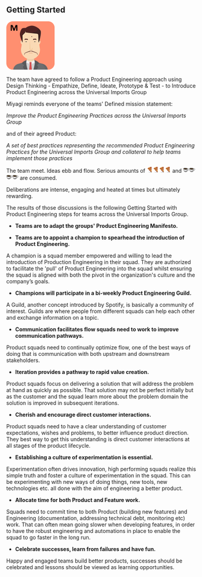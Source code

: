 ## Getting Started

![](assets/miyagi.png)

The team have agreed to follow a Product Engineering approach using Design Thinking - Empathize, Define, Ideate, Prototype & Test - to Introduce Product Engineering across the Universal Imports Group

Miyagi reminds everyone of the teams' Defined mission statement:

_Improve the Product Engineering Practices across the Universal Imports Group_

and of their agreed Product:

_A set of best practices representing the recommended Product Engineering Practices for the Universal Imports Group and collateral to help teams implement those practices_

The team meet. Ideas ebb and flow. Serious amounts of ![](assets/pizza.png)![](assets/pizza.png)![](assets/pizza.png)![](assets/pizza.png) and ![](assets/coffee.png)![](assets/coffee.png)![](assets/coffee.png)![](assets/coffee.png) are consumed.

Deliberations are intense, engaging and heated at times but ultimately rewarding.

The results of those discussions is the following Getting Started with Product Engineering steps for teams across the Universal Imports Group.

- **Teams are to adapt the groups' Product Engineering Manifesto.**

- **Teams are to appoint a champion to spearhead the introduction of Product Engineering.**

A champion is a squad member empowered and willing to lead the introduction of Production Engineering in their squad. They are authorized to facilitate the 'pull' of Product Engineering into the squad whilst ensuring the squad is aligned with both the pivot in the organization's culture and the company’s goals.

- **Champions will participate in a bi-weekly Product Engineering Guild.**

A Guild, another concept introduced by Spotify, is basically a community of interest. Guilds are where people from different squads can help each other and exchange information on a topic.

- **Communication facilitates flow squads need to work to improve communication pathways.**

Product squads need to continually optimize flow, one of the best ways of doing that is communication with both upstream and downstream stakeholders.

- **Iteration provides a pathway to rapid value creation.**

Product squads focus on delivering a solution that will address the problem at hand as quickly as possible. That solution may not be perfect initially but as the customer and the squad learn more about the problem domain the solution is improved in subsequent iterations.

- **Cherish and encourage direct customer interactions.**

Product squads need to have a clear understanding of customer expectations, wishes and problems, to better influence product direction. They best way to get this understanding is direct customer interactions at all stages of the product lifecycle.

- **Establishing a culture of experimentation is essential.**

Experimentation often drives innovation, high performing squads realize this simple truth and foster a culture of experimentation in the squad. This can be experimenting with new ways of doing things, new tools, new technologies etc. all done with the aim of engineering a better product.

- **Allocate time for both Product and Feature work.**

Squads need to commit time to both Product (building new features) and Engineering (documentation, addressing technical debt, monitoring etc) work. That can often mean going slower when developing features, in order to have the robust engineering and automations in place to enable the squad to go faster in the long run.

- **Celebrate successes, learn from failures and have fun.**

Happy and engaged teams build better products, successes should be celebrated and lessons should be viewed as learning opportunities.
